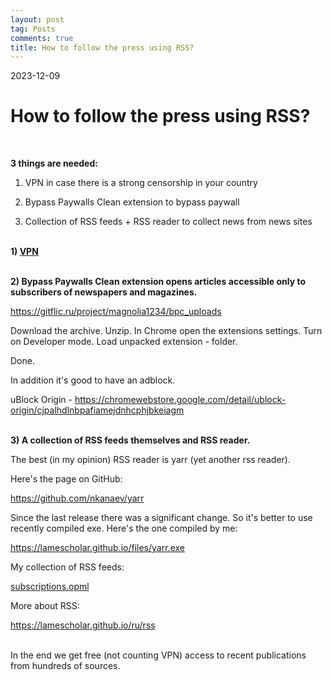 ```yaml
---
layout: post
tag: Posts
comments: true
title: How to follow the press using RSS?
---
```


2023-12-09

# How to follow the press using RSS?
<br>

**3 things are needed:**

1) VPN in case there is a strong censorship in your country

2) Bypass Paywalls Clean extension to bypass paywall

3) Collection of RSS feeds + RSS reader to collect news from news sites
<br><br>

**1) [VPN](/en/vpn)**
<br><br>

**2) Bypass Paywalls Clean extension opens articles accessible only to subscribers of newspapers and magazines.**

<https://gitflic.ru/project/magnolia1234/bpc_uploads>

Download the archive. Unzip. In Chrome open the extensions settings. Turn on Developer mode. Load unpacked extension - folder.

Done.

In addition it's good to have an adblock.

uBlock Origin - <https://chromewebstore.google.com/detail/ublock-origin/cjpalhdlnbpafiamejdnhcphjbkeiagm>
<br><br>

**3) A collection of RSS feeds themselves and RSS reader.**

The best (in my opinion) RSS reader is yarr (yet another rss reader).

Here's the page on GitHub:

<https://github.com/nkanaev/yarr>

Since the last release there was a significant change. So it's better to use recently compiled exe. Here's the one compiled by me:

<https://lamescholar.github.io/files/yarr.exe>

My collection of RSS feeds:

<a href="/files/subscriptions.opml" download>subscriptions.opml</a>

More about RSS:

<https://lamescholar.github.io/ru/rss>
<br><br>

In the end we get free (not counting VPN) access to recent publications from hundreds of sources.